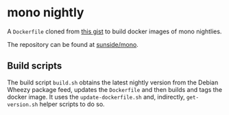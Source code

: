 # mono nightly

A `Dockerfile` cloned from [this gist](https://gist.github.com/xelibrion/ecc9317c596a10114375) to build docker images of mono nightlies.

The repository can be found at [sunside/mono](https://hub.docker.com/r/sunside/mono/).

## Build scripts

The build script `build.sh` obtains the latest nightly version from the Debian Wheezy package feed, updates the `Dockerfile` and then builds and tags the docker image. It uses the `update-dockerfile.sh` and, indirectly, `get-version.sh` helper scripts to do so.
